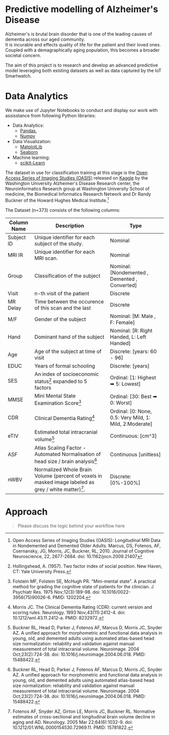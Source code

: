 
# Predictive modelling of Alzheimer's Disease

Alzheimer's is brutal brain disorder that is one of the leading causes of dementia across our aged community.  
It is incurable and effects quality of life for the patient and their loved ones. Coupled with a demagraphically aging population, this becomes a broader societal concern.  

The aim of this project is to research and develop an advanced predictive model leveraging both existing datasets as well as data captured by the IoT Smartwatch. 

# Data Analytics

We make use of Jupyter Notebooks to conduct and display our work with assisstance from following Python libraries:
- Data Analytics:
    - [Pandas](https://pandas.pydata.org/docs/user_guide/index.html#user-guide), 
    - [Numpy](https://numpy.org/doc/stable/user/index.html#user)
- Data Visualization:
    - [MatplotLib](https://matplotlib.org/stable/users/index.html)
    - [Seaborn](https://seaborn.pydata.org/api.html) 
- Machine learning:
    - [scikit-Learn](https://scikit-learn.org/stable/user_guide.html)

The dataset in use for classification training at this stage is the [Open Access Series of Imaging Studies (OASIS)](https://sites.wustl.edu/oasisbrains/) released on [Kaggle](https://www.kaggle.com/datasets/jboysen/mri-and-alzheimers/data) by the Washington University Alzheimer's Disease Research center, the Neuroinformatics Research group at Washington University School of medicine, the Biomedical Informatics Research Network and Dr Randy Buckner of the Howard Hughes Medical Institute.[^1]

The Dataset (n=373) consists of the following columns:  


|Column Name| Description| Type|
|-|-|-|
|Subject ID | Unique identifier for each subject of the study.|Nominal|
|MRI IR| Unique identifier for each MRI scan.|Nominal|
|Group| Classification of the subject|Nominal: [Nondemented , Demented , Converted]|
|Visit| n-th visit of the patient|Discrete|
|MR Delay|Time between the occurence of this scan and the last| Discrete|
|M/F|Gender of the subject|Nominal: [M: Male , F: Female]|
|Hand|Dominant hand of the subject |Nominal: [R: Right Handed, L: Left Handed]|
|Age|Age of the subject at time of visit| Discrete: [years: 60 - 96]|
|EDUC|Years of formal schooling|Discrete: [years]|
|SES|An index of socioeconomic status[^2] expanded to 5 factors| Ordinal:  [1: Highest ➡ 5: Lowest] |
|MMSE|Mini Mental State Examination Score[^3]|Ordinal: [30: Best ➡ 0: Worst]|
|CDR|Clinical Dementia Rating[^4]|Ordinal: [0: None, 0.5: Very Mild, 1: Mild, 2:Moderate]|
|eTIV|Estimated total intracranial volume[^5]|Continuous: [cm^3]|
|ASF|Atlas Scaling Factor - Automated Normalisation of head size / brain analysis[^5]|Continuous [unitless]|
|nWBV|Normalized Whole Brain Volume (percent of voxels in masked image labeled as grey / white matter)[^6].|Discrete: [0%-100%]|

# Approach

>Please discuss the logic behind your workflow here




[^1]: Open Access Series of Imaging Studies (OASIS): Longitudinal MRI Data in Nondemented and Demented Older Adults. Marcus, DS, Fotenos, AF, Csernansky, JG, Morris, JC, Buckner, RL, 2010. Journal of Cognitive Neuroscience, 22, 2677-2684. doi: 10.1162/jocn.2009.21407

[^2]: Hollingshead, A. (1957). Two factor index of social position. New Haven, CT: Yale University Press.

[^3]: Folstein MF, Folstein SE, McHugh PR. "Mini-mental state". A practical method for grading the cognitive state of patients for the clinician. J Psychiatr Res. 1975 Nov;12(3):189-98. doi: 10.1016/0022-3956(75)90026-6. PMID: 1202204.

[^4]: Morris JC. The Clinical Dementia Rating (CDR): current version and scoring rules. Neurology. 1993 Nov;43(11):2412-4. doi: 10.1212/wnl.43.11.2412-a. PMID: 8232972.

[^5]: Buckner RL, Head D, Parker J, Fotenos AF, Marcus D, Morris JC, Snyder AZ. A unified approach for morphometric and functional data analysis in young, old, and demented adults using automated atlas-based head size normalization: reliability and validation against manual measurement of total intracranial volume. Neuroimage. 2004 Oct;23(2):724-38. doi: 10.1016/j.neuroimage.2004.06.018. PMID: 15488422.

[^6]: Fotenos AF, Snyder AZ, Girton LE, Morris JC, Buckner RL. Normative estimates of cross-sectional and longitudinal brain volume decline in aging and AD. Neurology. 2005 Mar 22;64(6):1032-9. doi: 10.1212/01.WNL.0000154530.72969.11. PMID: 15781822.
